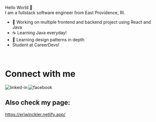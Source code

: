 Hello World 👋<br>
I am a fullstack software engineer from East Providence, RI.
- 🔭 Working on multiple frontend and backend project using React and Java
- ☕ Learning Java everyday!
- 🌱 Learning design patterns in depth
- Student at CareerDevs!
<br>

# Connect with me

[<img align="left" alt="linked-in" src="https://img.shields.io/badge/linkedin-%230077B5.svg?&style=for-the-badge&logo=linkedin&logoColor=white" />](https://www.linkedin.com/in/eridan-winckler-449798169/)

[<img align="left" alt="facebook" src="https://img.shields.io/badge/instagram-bc2a8d.svg?&style=for-the-badge&logo=instagram&logoColor=white" />](https://www.instagram.com/efwinckler/)

<br>

## Also check my page:

https://eriwinckler.netlify.app/
